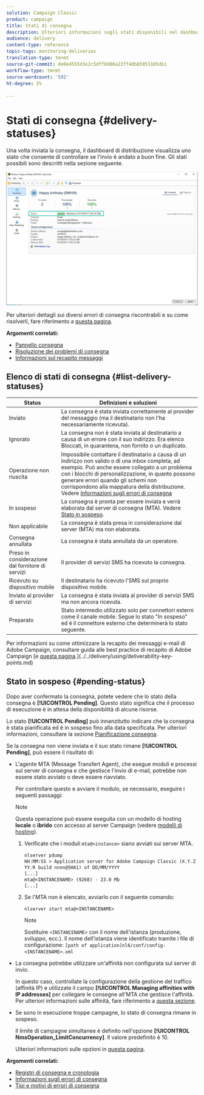 ```yaml
---
solution: Campaign Classic
product: campaign
title: Stati di consegna
description: Ulteriori informazioni sugli stati disponibili nel dashboard di distribuzione.
audience: delivery
content-type: reference
topic-tags: monitoring-deliveries
translation-type: tm+mt
source-git-commit: de0e4555d3e2c5dff8d86a22ff4db85953105db1
workflow-type: tm+mt
source-wordcount: '592'
ht-degree: 2%

---
```



# Stati di consegna {#delivery-statuses}

<!--ajouter intro 

ajouter screenshot -->

Una volta inviata la consegna, il dashboard di distribuzione visualizza uno stato che consente di controllare se l&#39;invio è andato a buon fine. Gli stati possibili sono descritti nella sezione seguente.

![](assets/delivery-status.png)

Per ulteriori dettagli sui diversi errori di consegna riscontrabili e su come risolverli, fare riferimento a [questa pagina](../../delivery/using/understanding-delivery-failures.md).

**Argomenti correlati:**

* [Pannello consegna](../../delivery/using/delivery-dashboard.md)
* [Risoluzione dei problemi di consegna](../../delivery/using/delivery-troubleshooting.md)
* [Informazioni sul recapito messaggi](../../delivery/using/about-deliverability.md)

## Elenco di stati di consegna {#list-delivery-statuses}

<table> 
 <thead> 
  <tr> 
   <th> Status<br /> </th> 
   <th> Definizioni e soluzioni<br /> </th> 
  </tr> 
 </thead> 
 <tbody> 
  <tr> 
   <td> Inviato<br /> </td> 
   <td> La consegna è stata inviata correttamente al provider del messaggio (ma il destinatario non l'ha necessariamente ricevuta).<br /> </td> 
  </tr> 
  <tr> 
   <td> Ignorato<br /> </td> 
   <td> La consegna non è stata inviata al destinatario a causa di un errore con il suo indirizzo. Era elenco Bloccati, in quarantena, non fornito o un duplicato. <br /> </td> 
  </tr> 
  <tr> 
   <td> Operazione non riuscita<br /> </td> 
   <td> Impossibile contattare il destinatario a causa di un indirizzo non valido o di una inbox completa, ad esempio. Può anche essere collegato a un problema con i blocchi di personalizzazione, in quanto possono generare errori quando gli schemi non corrispondono alla mappatura della distribuzione. Vedere <a href="../../delivery/using/understanding-delivery-failures.md" target="_blank">Informazioni sugli errori di consegna</a><br /> </td> 
  </tr>
  <tr> 
   <td> In sospeso<br /> </td> 
   <td> La consegna è pronta per essere inviata e verrà elaborata dal server di consegna (MTA). Vedere <a href="#pending-status" target="_blank">Stato in sospeso</a>.<br /> </td> 
  </tr> 
  <tr> 
   <td> Non applicabile<br /> </td> 
   <td> La consegna è stata presa in considerazione dal server (MTA) ma non elaborata.<br /> </td> 
  </tr>  
  <tr> 
   <td> Consegna annullata<br /> </td> 
   <td> La consegna è stata annullata da un operatore.<br /> </td> 
  </tr> 
  <tr> 
   <td> Preso in considerazione dal fornitore di servizi<br /> </td> 
   <td> Il provider di servizi SMS ha ricevuto la consegna.<br /> </td> 
  </tr> 
  <tr> 
   <td> Ricevuto su dispositivo mobile<br /> </td> 
   <td> Il destinatario ha ricevuto l'SMS sul proprio dispositivo mobile.<br /> </td> 
  </tr>
  <tr> 
   <td> Inviato al provider di servizi<br /> </td> 
   <td> La consegna è stata inviata al provider di servizi SMS ma non ancora ricevuta.<br />
   </td> 
  </tr> 
  <tr> 
   <td> Preparato<br /> </td> 
   <td> Stato intermedio utilizzato solo per connettori esterni come il canale mobile. Segue lo stato "In sospeso" ed è il connettore esterno che determinerà lo stato seguente.<br /> </td> 
  </tr> 
 </tbody> 
</table>

Per informazioni su come ottimizzare la recapito dei messaggi e-mail di  Adobe Campaign, consultare  guida alle best practice di recapito di Adobe Campaign [e [questa pagina](../../delivery/using/about-deliverability.md).](../../delivery/using/deliverability-key-points.md)

## Stato in sospeso {#pending-status}

Dopo aver confermato la consegna, potete vedere che lo stato della consegna è **[!UICONTROL Pending]**. Questo stato significa che il processo di esecuzione è in attesa della disponibilità di alcune risorse.

Lo stato **[!UICONTROL Pending]** può innanzitutto indicare che la consegna è stata pianificata ed è in sospeso fino alla data specificata. Per ulteriori informazioni, consultare la sezione [Pianificazione consegna](../../delivery/using/steps-sending-the-delivery.md#scheduling-the-delivery-sending).

Se la consegna non viene inviata e il suo stato rimane **[!UICONTROL Pending]**, può essere il risultato di:

* L&#39;agente MTA (Message Transfert Agent), che esegue moduli e processi sul server di consegna e che gestisce l&#39;invio di e-mail, potrebbe non essere stato avviato o deve essere riavviato.

   Per controllare questo e avviare il modulo, se necessario, eseguire i seguenti passaggi:

   >[!NOTE]
   >
   >Questa operazione può essere eseguita con un modello di hosting **locale** o **ibrido** con accesso al server Campaign (vedere [modelli di hosting](../../installation/using/hosting-models.md)).

   1. Verificate che i moduli `mta@<instance>` siano avviati sui server MTA.

      ```
      nlserver pdump
      HH:MM:SS > Application server for Adobe Campaign Classic (X.Y.Z YY.R build nnnn@SHA1) of DD/MM/YYYY
      [...]
      mta@<INSTANCENAME> (9268) - 23.0 Mb
      [...]
      ```

   1. Se l&#39;MTA non è elencato, avviarlo con il seguente comando:

      ```
      nlserver start mta@<INSTANCENAME>
      ```

      >[!NOTE]
      >
      >Sostituire `<INSTANCENAME>` con il nome dell&#39;istanza (produzione, sviluppo, ecc.). Il nome dell’istanza viene identificato tramite i file di configurazione: `[path of application]nl6/conf/config-<INSTANCENAME>.xml`

* La consegna potrebbe utilizzare un&#39;affinità non configurata sul server di invio.

   In questo caso, controllate la configurazione della gestione del traffico (affinità IP) e utilizzate il campo **[!UICONTROL Managing affinities with IP addresses]** per collegare le consegne all&#39;MTA che gestisce l&#39;affinità. Per ulteriori informazioni sulle affinità, fare riferimento a [questa sezione](../../installation/using/configuring-campaign-server.md#personalizing-delivery-parameters).

* Se sono in esecuzione troppe campagne, lo stato di consegna rimane in sospeso.

   Il limite di campagne simultanee è definito nell&#39;opzione **[!UICONTROL NmsOperation_LimitConcurrency]**. Il valore predefinito è 10.

   Ulteriori informazioni sulle opzioni in [questa pagina](../../installation/using/configuring-campaign-options.md).


**Argomenti correlati:**

* [Registri di consegna e cronologia](#delivery-logs-and-history)
* [Informazioni sugli errori di consegna](../../delivery/using/understanding-delivery-failures.md)
* [Tipi e motivi di errori di consegna](../../delivery/using/understanding-delivery-failures.md#delivery-failure-types-and-reasons)
